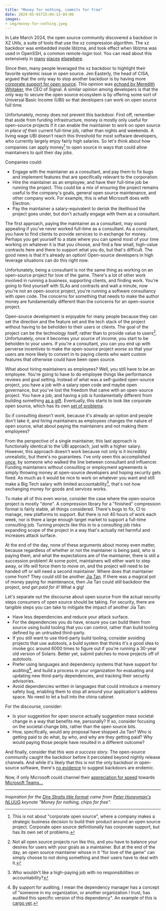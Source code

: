 ```yaml
---
title: "Money for nothing, commits for free"
date: 2024-05-01T15:04:13-04:00
images:
- img/money-for-nothing.jpeg
---
```


In Late March 2024, the open source community discovered a backdoor in XZ Utils,
a suite of tools that use the xz compression algorithm. The xz backdoor was
embedded inside liblzma, and took effect when liblzma was used in OpenSSH, a
common remote-login tool.  You can read about this extensively in
[many][xz-filippo] [places][xz-ars] [elsewhere][xz-blog].

Since then, many people leveraged the xz backdoor to highlight their favorite
systemic issue in open source. Jen Easterly, the head of CISA, argued that the only
way to stop another backdoor is by having more [corporate support for
open source][cisa-open-source]. This opinion was [echoed by Meredith
Whitaker][meredith-open-source], the CEO of Signal. A similar opinion among
developers is that the only way to secure the open source ecosystem is by
offering some sort of Universal Basic Income (UBI) so that developers can work
on open source full time.

Unfortunately, money does not prevent this backdoor. First off, remember that
aside from funding infrastructure, money is mostly only useful for open-source
projects if it can enable the maintainer to work on open source _in place of_
their current full-time job, rather than nights and weekends. A living wage UBI
doesn't reach this threshold for most software developers, who currently largely
enjoy fairly high salaries. So let's think about how companies can apply
money[^2] to open source in ways that could allow maintainers to quit their day
jobs.

Companies could:
* Engage with the maintainer as a consultant, and pay them to fix bugs and
  implement features that are specifically relevant to the corporation.
* Hire the maintainer as an employee, and have their full-time job be running
  the project. This could be a mix of ensuring the project remains useful to the
  company's goals, general open source maintenance, and other company work. For
  example, this is what Microsoft does with Electron.
* Pay the maintainer a salary-equivalent to derisk the likelihood the project
  goes under, but don't actually engage with them as a consultant.

The first approach, paying the maintainer as a consultant, may sound appealing
if you've never worked full-time as a consultant. As a consultant, you have to
find clients to provide services to in exchange for money. Perhaps you get
yourself to a state where you can spend most of your time working on whatever it
is that you choose, and find a few small, high-value contracts here and there to
support what you do, but that's difficult. The good news is that it's already an
option! Open-source developers in high leverage situations can do this right
now.

Unfortunately, being a consultant is not the same thing as working on an
open-source project for love of the game. There's a lot of other work involved
in running a business, supporting clients, and finding work. You're going to
find yourself with SLAs and contracts and wait a minute, now you're not an
open-source project, you're running a software consultancy with open code. The
concerns for something that needs to make the author money are fundamentally
different than the concerns for an open-source project.

Open-source development is enjoyable for many people because they can set the
direction and the feature set and the tech stack of the project without having
to be beholden to their users or clients. The goal of the project can be the
technology itself, rather than to provide value to users[^1]. Unfortunately,
once it becomes your source of income, you start to be beholden to your users.
If you're a consultant, you can you end up with perverse incentives to make the
open-source project _worse_ so that your users are more likely to convert in to
paying clients who want custom features that otherwise could have been open
source.

What about hiring maintainers as employees? Well, you still have to be an
employee. You're going to have to do employee things like performance reviews
and goal setting. Instead of what was a self-guided open-source project, you
have a job with a salary open code and maybe open governance, but you've lost
the freedom that came with an open-source project. You have a job, and having a
job is fundamentally different from building something [as a
gift][apenwarr-open-source]. Eventually, this starts to look like corporate open
source, which has its own [set of problems][corporate-open-source].

So if consulting doesn't work, because it's already an option and people don't
take it, and hiring maintainers as employees changes the nature of open source,
what about paying the maintainers and not making them employees?

From the perspective of a single maintainer, this last approach is functionally
identical to the UBI approach, just with a higher salary. However, this approach
doesn't work because not only is it incredibly unrealistic, but there's no
guarantees. I've only seen this accomplished [once][filippo-paid-maintainer], by
someone who walked the line between consultant and influencer. Funding
maintainers without consulting or employment agreements is simply throwing money
at open-source developers and hoping security gets fixed. As much as it would be
nice to work on whatever you want and still make a Big Tech salary with limited
accountability[^3], that's not how exchanging money for goods and services
works.

To make all of this even worse, consider the case where the open-source
project is mostly "done". A compression library for a "finished" compression
format is fairly stable, all things considered. There's bugs to fix, CI to
manage, new platforms to support. But there is not 40 hours of work each week,
nor is there a large enough target market to support a full-time consulting job.
Turning projects like this in to a consulting job risks expanding scope of the
project in a way that's actually net harmful and increases attack surface.

At the end of the day, none of these arguments about money even matter, because
regardless of whether or not the maintainer is being paid, who is paying them,
and what the expectations are of the maintainer, there is still a succession
problem! At some point, maintainers will either want to step away, or life will
force them to move on, and the project will need to be handed off or will need a
second maintainer. Where does that maintainer come from? They could still be
another [Jia Tan][wired-jia-tan]. If there was a magical pot of money paying for
maintenance, then Jia Tan could still backdoor the project, _and get paid for
it!_ What a gig!

Let's separate out the discourse about open source from the actual security
steps consumers of open source should be taking. For security, there are
tangible steps you can take to mitigate the impact of another Jia Tan:
* Have less dependencies and reduce your attack surface.
* For the dependencies you do have, ensure you can build them from source using
  build tooling that you can control, rather than build tooling defined by an
  untrusted third-party.
* If you still want to use third-party build tooling, consider avoiding projects
  that use autotools, a build system that thinks it's a good idea to invoke gcc
  around 6000 times to figure out if you're running a 30-year old version of
  Solaris. Better yet, submit patches to move projects off of autotools.
* Prefer using languages and dependency systems that have support for
  auditing[^4], and build a process in your organization for evaluating and
  updating new third-party dependencies, and tracking their security advisories.
* Avoid dependencies written in languages that could introduce a memory safety
  bug, enabling them to stop all around your application's address space. No
  need to let a bull into the china cabinet.

For the discourse, consider:
* Is your suggestion for open source actually suggestion mass societal change in a
  way that benefits me, personally? If so, consider focusing on the societal
  change bits, rather than the open source bits.
* How, specifically, would any proposal have stopped Jia Tan? Who is getting
  paid to do what, by who, and why are they getting paid? Why would paying those
  people have resulted in a different outcome?

And finally, consider that _this was a success story_. The open-source community
caught the backdoor before it percolated beyond nightly release channels. And
while it's likely that this is not the only backdoor in open-source software,
there's [no evidence][hermoine] to suggest backdoors are endemic.

Now, if only Microsoft could channel their [appreciation for
speed][microsoft-backdoor-speed] towards [Microsoft
Teams...][microsoft-teams-speed]

---

_Inspiration for the [Dire Straits title format][money-for-nothing] came from [Peter Honeyman's][honey] [NLUUG][nluug-keynote] keynote "Money for nothing, chips for free"._


[xz-filippo]: https://abyssdomain.expert/@filippo/112185827553387306
[xz-ars]: https://arstechnica.com/security/2024/03/backdoor-found-in-widely-used-linux-utility-breaks-encrypted-ssh-connections/
[xz-blog]: https://securelist.com/xz-backdoor-story-part-1/112354/

[meredith-open-source]: https://mastodon.world/@Mer__edith/112202731458142364
[cisa-open-source]: https://x.com/CISAJen/status/1778896930484961324
[apenwarr-open-source]: https://apenwarr.ca/log/20211229
[corporate-open-source]: https://www.jeffgeerling.com/blog/2024/corporate-open-source-dead
[filippo-paid-maintainer]: https://words.filippo.io/full-time-maintainer/
[cargo-vet]: https://github.com/mozilla/cargo-vet
[wired-jia-tan]: https://www.wired.com/story/jia-tan-xz-backdoor/
[microsoft-backdoor-speed]: https://www.nytimes.com/2024/04/03/technology/prevent-cyberattack-linux.html
[microsoft-teams-speed]: https://www.youtube.com/watch?v=CT7nnXej2K4
[nluug-keynote]: https://nluug.social/@nluug/112098792834106087
[money-for-nothing]: https://www.youtube.com/watch?v=wTP2RUD_cL0
[honey]: http://peter.honeyman.org/
[hermoine]: https://x.com/davidcadrian/status/1774466067177361818

[^1]: Not all open source projects run like this, and you have to balance your
  desires for users with your goals as a maintainer. But at the end of the day,
  an open source maintainer whose in it "for love of the game" can simply choose
  to not doing something and their users have to deal with it.
[^2]: This is not about "corporate open source", where a company makes a
  strategic business decision to build their product around an open source
  project. Corporate open source definitionally has corporate support, but has
  its own set of problems.
[^3]: Who wouldn't like a high-paying job with no responsibilities or accountability?
[^4]: By support for auditing, I mean the dependency manager has a concept of
  "someone in my organization, or another organization I trust, has audited this
  specific version of this dependency". An example of this is [cargo
  vet][cargo-vet].
